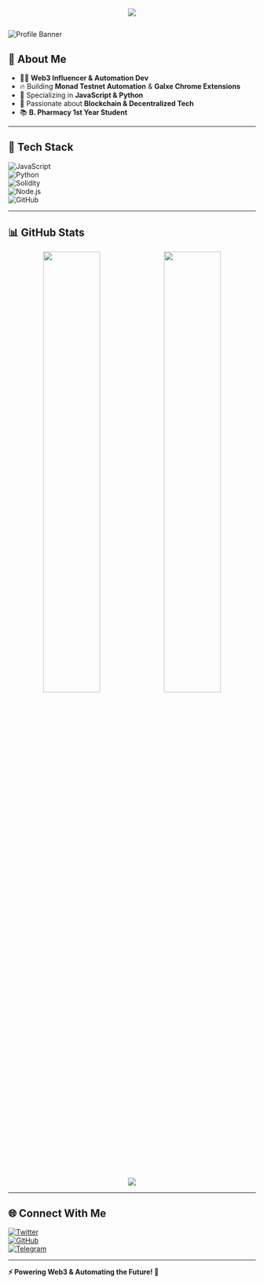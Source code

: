 
<h1 align="center">
  <p align="center">
  <img src="https://readme-typing-svg.herokuapp.com?font=Fira+Code&duration=3000&pause=1000&color=3DF0E2&width=435&lines=Hey%2C+Ayush+Here!;Building+Web3+Automation+%F0%9F%9A%80"></p>
</h1>


![Profile Banner](https://komarev.com/ghpvc/?username=ayusharyaneth&style=flat-square&color=blue)

## 👋 About Me  
- 🧑‍💻 **Web3 Influencer & Automation Dev**  
- 🔥 Building **Monad Testnet Automation** & **Galxe Chrome Extensions**  
- 🎯 Specializing in **JavaScript & Python**  
- 🚀 Passionate about **Blockchain & Decentralized Tech**  
- 📚 **B. Pharmacy 1st Year Student**  

---

## 🚀 Tech Stack  
![JavaScript](https://img.shields.io/badge/-JavaScript-F7DF1E?style=flat&logo=javascript&logoColor=black)  
![Python](https://img.shields.io/badge/-Python-3776AB?style=flat&logo=python&logoColor=white)  
![Solidity](https://img.shields.io/badge/-Solidity-363636?style=flat&logo=solidity&logoColor=white)  
![Node.js](https://img.shields.io/badge/-Node.js-339933?style=flat&logo=node.js&logoColor=white)  
![GitHub](https://img.shields.io/badge/-GitHub-181717?style=flat&logo=github&logoColor=white)  

---

## 📊 GitHub Stats  
<p align="center">
  <img width="48%" src="https://github-readme-stats.vercel.app/api?username=ayusharyaneth&show_icons=true&theme=tokyonight" />
  <img width="48%" src="https://github-readme-streak-stats.herokuapp.com/?user=ayusharyaneth&theme=tokyonight" />
</p>  
<p align="center">
  <img src="https://github-readme-activity-graph.vercel.app/graph?username=ayusharyaneth&theme=react-dark" />
</p>

---

## 🌐 Connect With Me  
[![Twitter](https://img.shields.io/badge/X-000000?style=for-the-badge&logo=x&logoColor=white)](https://x.com/ayusharyaneth)  
[![GitHub](https://img.shields.io/badge/GitHub-181717?style=for-the-badge&logo=github&logoColor=white)](https://github.com/ayusharyaneth)  
[![Telegram](https://img.shields.io/badge/Telegram-26A5E4?style=for-the-badge&logo=telegram&logoColor=white)](https://t.me/ayusharyaneth)  

---

**⚡ Powering Web3 & Automating the Future! 🚀**

